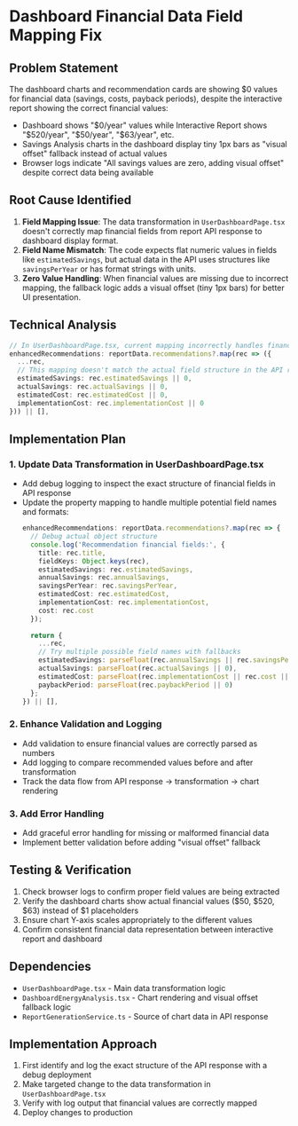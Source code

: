 # Dashboard Financial Data Field Mapping Fix

## Problem Statement
The dashboard charts and recommendation cards are showing $0 values for financial data (savings, costs, payback periods), despite the interactive report showing the correct financial values:
- Dashboard shows "$0/year" values while Interactive Report shows "$520/year", "$50/year", "$63/year", etc.
- Savings Analysis charts in the dashboard display tiny 1px bars as "visual offset" fallback instead of actual values
- Browser logs indicate "All savings values are zero, adding visual offset" despite correct data being available

## Root Cause Identified
1. **Field Mapping Issue**: The data transformation in `UserDashboardPage.tsx` doesn't correctly map financial fields from report API response to dashboard display format.
2. **Field Name Mismatch**: The code expects flat numeric values in fields like `estimatedSavings`, but actual data in the API uses structures like `savingsPerYear` or has format strings with units.
3. **Zero Value Handling**: When financial values are missing due to incorrect mapping, the fallback logic adds a visual offset (tiny 1px bars) for better UI presentation.

## Technical Analysis
```typescript
// In UserDashboardPage.tsx, current mapping incorrectly handles financial data:
enhancedRecommendations: reportData.recommendations?.map(rec => ({
  ...rec,
  // This mapping doesn't match the actual field structure in the API response
  estimatedSavings: rec.estimatedSavings || 0,  
  actualSavings: rec.actualSavings || 0,
  estimatedCost: rec.estimatedCost || 0,
  implementationCost: rec.implementationCost || 0
})) || [],
```

## Implementation Plan

### 1. Update Data Transformation in UserDashboardPage.tsx
- Add debug logging to inspect the exact structure of financial fields in API response
- Update the property mapping to handle multiple potential field names and formats:
  ```typescript
  enhancedRecommendations: reportData.recommendations?.map(rec => {
    // Debug actual object structure
    console.log('Recommendation financial fields:', {
      title: rec.title,
      fieldKeys: Object.keys(rec),
      estimatedSavings: rec.estimatedSavings,
      annualSavings: rec.annualSavings,
      savingsPerYear: rec.savingsPerYear,
      estimatedCost: rec.estimatedCost,
      implementationCost: rec.implementationCost,
      cost: rec.cost
    });
    
    return {
      ...rec,
      // Try multiple possible field names with fallbacks
      estimatedSavings: parseFloat(rec.annualSavings || rec.savingsPerYear || rec.estimatedSavings || 0),
      actualSavings: parseFloat(rec.actualSavings || 0),
      estimatedCost: parseFloat(rec.implementationCost || rec.cost || rec.estimatedCost || 0),
      paybackPeriod: parseFloat(rec.paybackPeriod || 0)
    };
  }) || [],
  ```

### 2. Enhance Validation and Logging
- Add validation to ensure financial values are correctly parsed as numbers
- Add logging to compare recommended values before and after transformation
- Track the data flow from API response → transformation → chart rendering

### 3. Add Error Handling
- Add graceful error handling for missing or malformed financial data
- Implement better validation before adding "visual offset" fallback

## Testing & Verification
1. Check browser logs to confirm proper field values are being extracted
2. Verify the dashboard charts show actual financial values ($50, $520, $63) instead of $1 placeholders
3. Ensure chart Y-axis scales appropriately to the different values
4. Confirm consistent financial data representation between interactive report and dashboard

## Dependencies
- `UserDashboardPage.tsx` - Main data transformation logic
- `DashboardEnergyAnalysis.tsx` - Chart rendering and visual offset fallback logic
- `ReportGenerationService.ts` - Source of chart data in API response

## Implementation Approach
1. First identify and log the exact structure of the API response with a debug deployment
2. Make targeted change to the data transformation in `UserDashboardPage.tsx`
3. Verify with log output that financial values are correctly mapped
4. Deploy changes to production
